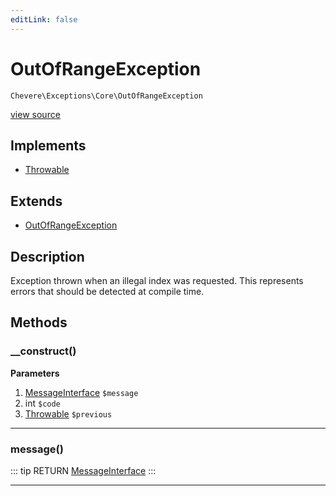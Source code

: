 ```yaml
---
editLink: false
---
```


# OutOfRangeException

`Chevere\Exceptions\Core\OutOfRangeException`

[view source](https://github.com/chevere/chevere/blob/master/exceptions/Core/OutOfRangeException.php)

## Implements

- [Throwable](https://www.php.net/manual/class.throwable)

## Extends

- [OutOfRangeException](https://www.php.net/manual/class.outofrangeexception)

## Description

Exception thrown when an illegal index was requested. This represents errors that should be detected at compile time.

## Methods

### __construct()

**Parameters**

1. [MessageInterface](../../Interfaces/Message/MessageInterface.md) `$message`
2. int `$code`
3. [Throwable](https://www.php.net/manual/class.throwable) `$previous`

---

### message()

::: tip RETURN
[MessageInterface](../../Interfaces/Message/MessageInterface.md)
:::

---

